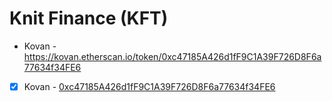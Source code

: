 # Knit Finance (KFT)

- Kovan - https://kovan.etherscan.io/token/0xc47185A426d1fF9C1A39F726D8F6a77634f34FE6

- [x] Kovan - [0xc47185A426d1fF9C1A39F726D8F6a77634f34FE6](https://kovan.etherscan.io/token/0xc47185A426d1fF9C1A39F726D8F6a77634f34FE6)
